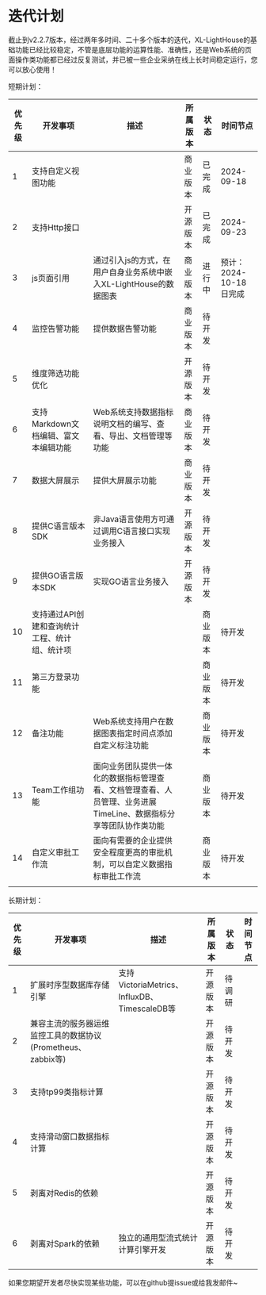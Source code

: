 # 迭代计划

截止到v2.2.7版本，经过两年多时间、二十多个版本的迭代，XL-LightHouse的基础功能已经比较稳定，不管是底层功能的运算性能、准确性，还是Web系统的页面操作类功能都已经过反复测试，并已被一些企业采纳在线上长时间稳定运行，您可以放心使用！

短期计划：

| 优先级 | 开发事项 | 描述 | 所属版本 | 状态 | 时间节点 |
| --- | --- | --- | --- |--- |--- |
| 1 | 支持自定义视图功能 | | 商业版本 |已完成 | 2024-09-18 |
| 2 | 支持Http接口 | | 开源版本| 已完成 | 2024-09-23 |
| 3 | js页面引用 | 通过引入js的方式，在用户自身业务系统中嵌入XL-LightHouse的数据图表 | 商业版本 | 进行中|预计：2024-10-18日完成|
| 4 | 监控告警功能 | 提供数据告警功能 | 商业版本| 待开发||
| 5 | 维度筛选功能优化 |  |开源版本| 待开发||
| 6 | 支持Markdown文档编辑、富文本编辑功能 | Web系统支持数据指标说明文档的编写、查看、导出、文档管理等功能|商业版本| 待开发||
| 7 | 数据大屏展示 | 提供大屏展示功能 |商业版本| 待开发||
| 8 | 提供C语言版本SDK | 非Java语言使用方可通过调用C语言接口实现业务接入 |开源版本| 待开发||
| 9 | 提供GO语言版本SDK | 实现GO语言业务接入 |开源版本| 待开发||
| 10 | 支持通过API创建和查询统计工程、统计组、统计项| ||商业版本| 待开发|
| 11 | 第三方登录功能| ||商业版本| 待开发|
| 12 | 备注功能| Web系统支持用户在数据图表指定时间点添加自定义标注功能 ||商业版本| 待开发|
| 13 | Team工作组功能| 面向业务团队提供一体化的数据指标管理查看、文档管理查看、人员管理、业务进展TimeLine、数据指标分享等团队协作类功能 ||商业版本| 待开发|
| 14 | 自定义审批工作流| 面向有需要的企业提供安全程度更高的审批机制，可以自定义数据指标审批工作流 ||商业版本| 待开发|
| | | || ||

长期计划：

| 优先级 | 开发事项 | 描述 | 所属版本 | 状态 | 时间节点 |
| --- | --- | --- | --- |--- |--- |
| 1 | 扩展时序型数据库存储引擎 | 支持VictoriaMetrics、InfluxDB、TimescaleDB等 |开源版本| 待调研||
| 2 | 兼容主流的服务器运维监控工具的数据协议(Prometheus、zabbix等) | |开源版本| 待开发||
| 3 | 支持tp99类指标计算 | |开源版本| 待开发||
| 4 | 支持滑动窗口数据指标计算 | |开源版本| 待开发||
| 5 | 剥离对Redis的依赖 | |开源版本| 待开发||
| 6 | 剥离对Spark的依赖 | 独立的通用型流式统计计算引擎开发 |开源版本| 待开发||

如果您期望开发者尽快实现某些功能，可以在github提issue或给我发邮件~